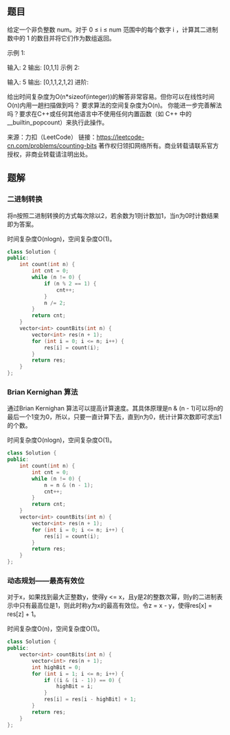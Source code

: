 ## 题目

给定一个非负整数 num。对于 0 ≤ i ≤ num 范围中的每个数字 i ，计算其二进制数中的 1 的数目并将它们作为数组返回。

示例 1:

输入: 2
输出: [0,1,1]
示例 2:

输入: 5
输出: [0,1,1,2,1,2]
进阶:

给出时间复杂度为O(n*sizeof(integer))的解答非常容易。但你可以在线性时间O(n)内用一趟扫描做到吗？
要求算法的空间复杂度为O(n)。
你能进一步完善解法吗？要求在C++或任何其他语言中不使用任何内置函数（如 C++ 中的 __builtin_popcount）来执行此操作。

来源：力扣（LeetCode）
链接：https://leetcode-cn.com/problems/counting-bits
著作权归领扣网络所有。商业转载请联系官方授权，非商业转载请注明出处。

## 题解

### 二进制转换

将n按照二进制转换的方式每次除以2，若余数为1则计数加1，当n为0时计数结果即为答案。

时间复杂度O(nlogn)，空间复杂度O(1)。

```c++
class Solution {
public:
    int count(int n) {
        int cnt = 0;
        while (n != 0) {
            if (n % 2 == 1) {
                cnt++;
            }
            n /= 2;
        }
        return cnt;
    }
    vector<int> countBits(int n) {
        vector<int> res(n + 1);
        for (int i = 0; i <= n; i++) {
            res[i] = count(i);
        }
        return res;
    }
};
```

###  Brian Kernighan 算法

通过Brian Kernighan 算法可以提高计算速度。其具体原理是n & (n - 1)可以将n的最后一个1变为0，所以，只要一直计算下去，直到n为0，统计计算次数即可求出1的个数。

时间复杂度O(nlogn)，空间复杂度O(1)。

```c++
class Solution {
public:
    int count(int n) {
        int cnt = 0;
        while (n != 0) {
            n = n & (n - 1);
            cnt++;
        }
        return cnt;
    }
    vector<int> countBits(int n) {
        vector<int> res(n + 1);
        for (int i = 0; i <= n; i++) {
            res[i] = count(i);
        }
        return res;
    }
};
```

### 动态规划——最高有效位

对于x，如果找到最大正整数y，使得y <= x，且y是2的整数次幂，则y的二进制表示中只有最高位是1，则此时称y为x的最高有效位。令z = x - y，使得res[x] = res[z] + 1。

时间复杂度O(n)，空间复杂度O(1)。

```c++
class Solution {
public:
    vector<int> countBits(int n) {
        vector<int> res(n + 1);
        int highBit = 0;
        for (int i = 1; i <= n; i++) {
            if ((i & (i - 1)) == 0) {
                highBit = i;
            }
            res[i] = res[i - highBit] + 1;
        }
        return res;
    }
};
```

